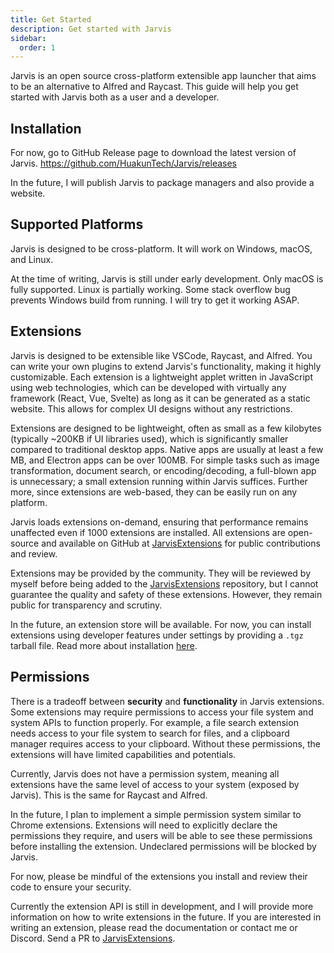 ```yaml
---
title: Get Started
description: Get started with Jarvis
sidebar:
  order: 1
---
```


Jarvis is an open source cross-platform extensible app launcher that aims to be an alternative to Alfred and Raycast. This guide will help you get started with Jarvis both as a user and a developer.

## Installation

For now, go to GitHub Release page to download the latest version of Jarvis. https://github.com/HuakunTech/Jarvis/releases

In the future, I will publish Jarvis to package managers and also provide a website.

## Supported Platforms

Jarvis is designed to be cross-platform. It will work on Windows, macOS, and Linux. 

At the time of writing, Jarvis is still under early development.
Only macOS is fully supported. Linux is partially working. 
Some stack overflow bug prevents Windows build from running. I will try to get it working ASAP. 

## Extensions

Jarvis is designed to be extensible like VSCode, Raycast, and Alfred. You can write your own plugins to extend Jarvis's functionality, making it highly customizable. Each extension is a lightweight applet written in JavaScript using web technologies, which can be developed with virtually any framework (React, Vue, Svelte) as long as it can be generated as a static website. This allows for complex UI designs without any restrictions.

Extensions are designed to be lightweight, often as small as a few kilobytes (typically ~200KB if UI libraries used), which is significantly smaller compared to traditional desktop apps. Native apps are usually at least a few MB, and Electron apps can be over 100MB. For simple tasks such as image transformation, document search, or encoding/decoding, a full-blown app is unnecessary; a small extension running within Jarvis suffices. Further more, since extensions are web-based, they can be easily run on any platform.

Jarvis loads extensions on-demand, ensuring that performance remains unaffected even if 1000 extensions are installed. All extensions are open-source and available on GitHub at [JarvisExtensions](https://github.com/HuakunTech/JarvisExtensions) for public contributions and review.

Extensions may be provided by the community. They will be reviewed by myself before being added to the [JarvisExtensions](https://github.com/HuakunTech/JarvisExtensions) repository, but I cannot guarantee the quality and safety of these extensions. However, they remain public for transparency and scrutiny.

In the future, an extension store will be available. For now, you can install extensions using developer features under settings by providing a `.tgz` tarball file. Read more about installation [here](./installation.md).

## Permissions

There is a tradeoff between **security** and **functionality** in Jarvis extensions. Some extensions may require permissions to access your file system and system APIs to function properly. For example, a file search extension needs access to your file system to search for files, and a clipboard manager requires access to your clipboard. Without these permissions, the extensions will have limited capabilities and potentials.

Currently, Jarvis does not have a permission system, meaning all extensions have the same level of access to your system (exposed by Jarvis). This is the same for Raycast and Alfred.

In the future, I plan to implement a simple permission system similar to Chrome extensions. Extensions will need to explicitly declare the permissions they require, and users will be able to see these permissions before installing the extension. Undeclared permissions will be blocked by Jarvis.

For now, please be mindful of the extensions you install and review their code to ensure your security.

Currently the extension API is still in development, and I will provide more information on how to write extensions in the future. If you are interested in writing an extension, please read the documentation or contact me or Discord. Send a PR to [JarvisExtensions](https://github.com/HuakunTech/JarvisExtensions).
